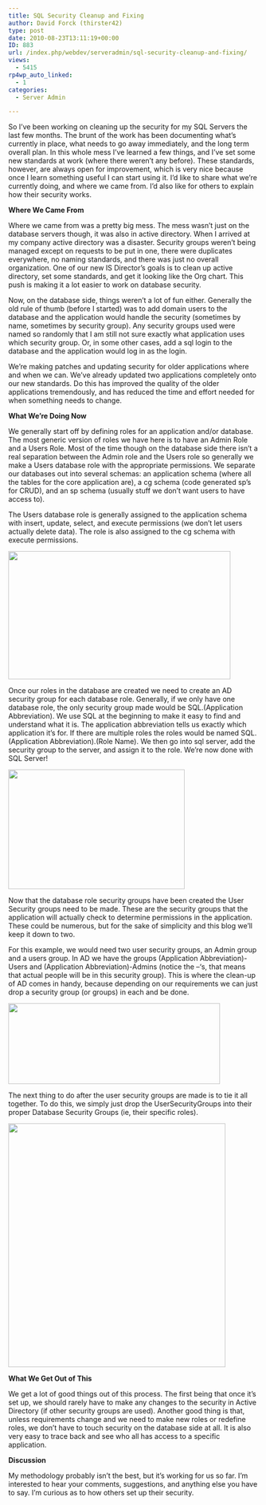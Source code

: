 ```yaml
---
title: SQL Security Cleanup and Fixing
author: David Forck (thirster42)
type: post
date: 2010-08-23T13:11:19+00:00
ID: 883
url: /index.php/webdev/serveradmin/sql-security-cleanup-and-fixing/
views:
  - 5415
rp4wp_auto_linked:
  - 1
categories:
  - Server Admin

---
```

So I’ve been working on cleaning up the security for my SQL Servers the last few months. The brunt of the work has been documenting what’s currently in place, what needs to go away immediately, and the long term overall plan. In this whole mess I’ve learned a few things, and I’ve set some new standards at work (where there weren’t any before). These standards, however, are always open for improvement, which is very nice because once I learn something useful I can start using it. I’d like to share what we’re currently doing, and where we came from. I’d also like for others to explain how their security works.

**Where We Came From**

Where we came from was a pretty big mess. The mess wasn’t just on the database servers though, it was also in active directory. When I arrived at my company active directory was a disaster. Security groups weren’t being managed except on requests to be put in one, there were duplicates everywhere, no naming standards, and there was just no overall organization. One of our new IS Director’s goals is to clean up active directory, set some standards, and get it looking like the Org chart. This push is making it a lot easier to work on database security.

Now, on the database side, things weren’t a lot of fun either. Generally the old rule of thumb (before I started) was to add domain users to the database and the application would handle the security (sometimes by name, sometimes by security group). Any security groups used were named so randomly that I am still not sure exactly what application uses which security group. Or, in some other cases, add a sql login to the database and the application would log in as the login.

We’re making patches and updating security for older applications where and when we can. We’ve already updated two applications completely onto our new standards. Do this has improved the quality of the older applications tremendously, and has reduced the time and effort needed for when something needs to change.

**What We’re Doing Now**

We generally start off by defining roles for an application and/or database. The most generic version of roles we have here is to have an Admin Role and a Users Role. Most of the time though on the database side there isn’t a real separation between the Admin role and the Users role so generally we make a Users database role with the appropriate permissions. We separate our databases out into several schemas: an application schema (where all the tables for the core application are), a cg schema (code generated sp’s for CRUD), and an sp schema (usually stuff we don’t want users to have access to).

The Users database role is generally assigned to the application schema with insert, update, select, and execute permissions (we don’t let users actually delete data). The role is also assigned to the cg schema with execute permissions.

<div class="image_block">
  <img src="/wp-content/uploads/users/thirster42/UsersRole.jpg" alt="" title="" width="446" height="257" />
</div>

Once our roles in the database are created we need to create an AD security group for each database role. Generally, if we only have one database role, the only security group made would be SQL.(Application Abbreviation). We use SQL at the beginning to make it easy to find and understand what it is. The application abbreviation tells us exactly which application it’s for. If there are multiple roles the roles would be named SQL.(Application Abbreviation).(Role Name). We then go into sql server, add the security group to the server, and assign it to the role. We’re now done with SQL Server!

<div class="image_block">
  <img src="/wp-content/uploads/users/thirster42/DatabaseSecurityGroups.jpg" alt="" title="" width="354" height="240" />
</div>

Now that the database role security groups have been created the User Security groups need to be made. These are the security groups that the application will actually check to determine permissions in the application. These could be numerous, but for the sake of simplicity and this blog we’ll keep it down to two.

For this example, we would need two user security groups, an Admin group and a users group. In AD we have the groups (Application Abbreviation)-Users and (Application Abbreviation)-Admins (notice the –‘s, that means that actual people will be in this security group). This is where the clean-up of AD comes in handy, because depending on our requirements we can just drop a security group (or groups) in each and be done.

<div class="image_block">
  <img src="/wp-content/uploads/users/thirster42/UserSecurityGroups.jpg" alt="" title="" width="425" height="162" />
</div>

The next thing to do after the user security groups are made is to tie it all together. To do this, we simply just drop the UserSecurityGroups into their proper Database Security Groups (ie, their specific roles).

<div class="image_block">
  <img src="/wp-content/uploads/users/thirster42/OverallSecurity.jpg" alt="" title="" width="436" height="489" />
</div>

**What We Get Out of This**

We get a lot of good things out of this process. The first being that once it’s set up, we should rarely have to make any changes to the security in Active Directory (if other security groups are used). Another good thing is that, unless requirements change and we need to make new roles or redefine roles, we don’t have to touch security on the database side at all. It is also very easy to trace back and see who all has access to a specific application.

**Discussion**

My methodology probably isn’t the best, but it’s working for us so far. I’m interested to hear your comments, suggestions, and anything else you have to say. I’m curious as to how others set up their security.